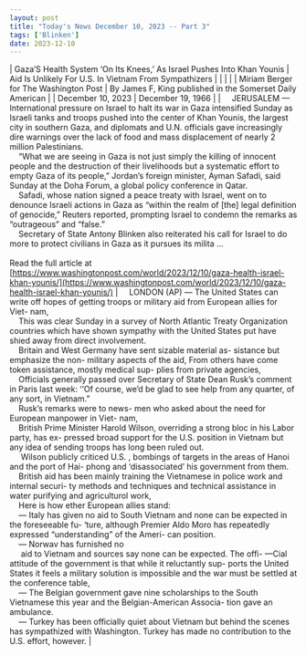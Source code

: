 ```yaml
---
layout: post
title: "Today's News December 10, 2023 -- Part 3"
tags: ['Blinken']
date: 2023-12-10
---
```


| Gaza’S Health System ‘On Its Knees,’ As Israel Pushes Into Khan Younis | Aid Is Unlikely For U.S.  In Vietnam From Sympathizers |
|  |  |
| Miriam Berger for The Washington Post | By James F, King published in the Somerset Daily American |
| December 10, 2023 | December 19, 1966 |
| &nbsp;&nbsp;&nbsp;&nbsp;JERUSALEM — International pressure on Israel to halt its war in Gaza intensified Sunday as Israeli tanks and troops pushed into the center of Khan Younis, the largest city in southern Gaza, and diplomats and U.N. officials gave increasingly dire warnings over the lack of food and mass displacement of nearly 2 million Palestinians.<br>&nbsp;&nbsp;&nbsp;&nbsp;“What we are seeing in Gaza is not just simply the killing of innocent people and the destruction of their livelihoods but a systematic effort to empty Gaza of its people,” Jordan’s foreign minister, Ayman Safadi, said Sunday at the Doha Forum, a global policy conference in Qatar.<br>&nbsp;&nbsp;&nbsp;&nbsp;Safadi, whose nation signed a peace treaty with Israel, went on to denounce Israeli actions in Gaza as “within the realm of [the] legal definition of genocide,” Reuters reported, prompting Israel to condemn the remarks as “outrageous” and “false.”<br>&nbsp;&nbsp;&nbsp;&nbsp;Secretary of State Antony Blinken also reiterated his call for Israel to do more to protect civilians in Gaza as it pursues its milita ...<br><br>Read the full article at<br>[https://www.washingtonpost.com/world/2023/12/10/gaza-health-israel-khan-younis/](https://www.washingtonpost.com/world/2023/12/10/gaza-health-israel-khan-younis/) | &nbsp;&nbsp;&nbsp;&nbsp;LONDON (AP) — The United States can write off hopes of getting troops or military aid from European allies for Viet- nam,<br>&nbsp;&nbsp;&nbsp;&nbsp;This was clear Sunday in a survey of North Atlantic Treaty Organization countries which have shown sympathy with the United States put have shied away from direct involvement.<br>&nbsp;&nbsp;&nbsp;&nbsp;Britain and West Germany have sent sizable material as- sistance but emphasize the non- military aspects of the aid, From others have come token assistance, mostly medical sup- plies from private agencies,<br>&nbsp;&nbsp;&nbsp;&nbsp;Officials generally passed over Secretary of State Dean Rusk’s comment in Paris last week: ‘‘Of course, we’d be glad to see help from any quarter, of any sort, in Vietnam.”<br>&nbsp;&nbsp;&nbsp;&nbsp;Rusk’s remarks were to news- men who asked about the need for European manpower in Viet- nam,<br>&nbsp;&nbsp;&nbsp;&nbsp;British Prime Minister Harold Wilson, overriding a strong bloc in his Labor party, has ex- pressed broad support for the U.S. position in Vietnam but any idea of sending troops has long been ruled out.<br>&nbsp;&nbsp;&nbsp;&nbsp; Wilson publicly criticed U.S. , bombings of targets in the areas of Hanoi and the port of Hai- phong and ‘disassociated’ his government from them.<br>&nbsp;&nbsp;&nbsp;&nbsp;British aid has been mainly training the Vietnamese in police work and internal securi- ty methods and techniques and technical assistance in water purifying and agriculturol work,<br>&nbsp;&nbsp;&nbsp;&nbsp;Here is how ether European allies stand:<br>&nbsp;&nbsp;&nbsp;&nbsp;— Italy has given no aid to South Vietnam and none can be expected in the foreseeable fu- ‘ture, although Premier Aldo Moro has repeatedly expressed “understanding” of the Ameri- can position.<br>&nbsp;&nbsp;&nbsp;&nbsp;— Norwav has furnished no<br>&nbsp;&nbsp;&nbsp;&nbsp; aid to Vietnam and sources say none can be expected. The offi- —Cial attitude of the government is that while it reluctantly sup- ports the United States it feels a military solution is impossible and the war must be settled at the conference table,<br>&nbsp;&nbsp;&nbsp;&nbsp;— The Belgian government gave nine scholarships to the South Vietnamese this year and the Belgian-American Associa- tion gave an ambulance.<br>&nbsp;&nbsp;&nbsp;&nbsp;— Turkey has been officially quiet about Vietnam but behind the scenes has sympathized with Washington. Turkey has made no contribution to the U.S. effort, however.  |